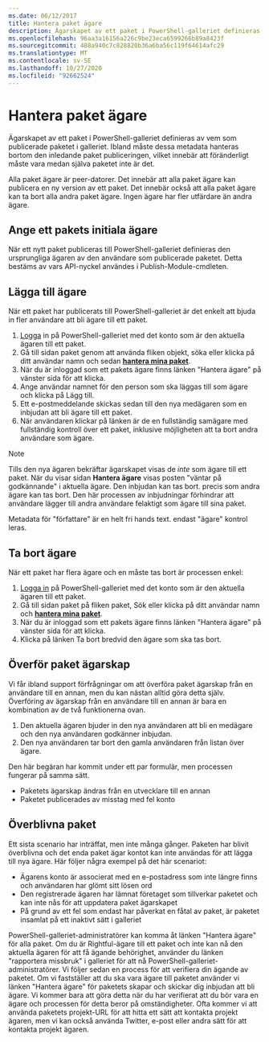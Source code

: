 ```yaml
---
ms.date: 06/12/2017
title: Hantera paket ägare
description: Ägarskapet av ett paket i PowerShell-galleriet definieras av vem som publicerade paketet i galleriet.
ms.openlocfilehash: 96aa3a16156a226c9be23eca6599266b89a8423f
ms.sourcegitcommit: 488a940c7c828820b36a6ba56c119f64614afc29
ms.translationtype: MT
ms.contentlocale: sv-SE
ms.lasthandoff: 10/27/2020
ms.locfileid: "92662524"
---
```

# <a name="managing-package-owners"></a>Hantera paket ägare

Ägarskapet av ett paket i PowerShell-galleriet definieras av vem som publicerade paketet i galleriet. Ibland måste dessa metadata hanteras bortom den inledande paket publiceringen, vilket innebär att föränderligt måste vara medan själva paketet inte är det.

Alla paket ägare är peer-datorer. Det innebär att alla paket ägare kan publicera en ny version av ett paket.
Det innebär också att alla paket ägare kan ta bort alla andra paket ägare. Ingen ägare har fler utfärdare än andra ägare.

## <a name="setting-a-packages-initial-owner"></a>Ange ett pakets initiala ägare

När ett nytt paket publiceras till PowerShell-galleriet definieras den ursprungliga ägaren av den användare som publicerade paketet. Detta bestäms av vars API-nyckel användes i Publish-Module-cmdleten.

## <a name="adding-owners"></a>Lägga till ägare

När ett paket har publicerats till PowerShell-galleriet är det enkelt att bjuda in fler användare att bli ägare till ett paket.

1. [Logga](https://powershellgallery.com/users/account/LogOn) in på PowerShell-galleriet med det konto som är den aktuella ägaren till ett paket.
1. Gå till sidan paket genom att använda fliken objekt, söka eller klicka på ditt användar namn och sedan [**hantera mina paket**](https://www.powershellgallery.com/account/Packages).
1. När du är inloggad som ett pakets ägare finns länken "Hantera ägare" på vänster sida för att klicka.
1. Ange användar namnet för den person som ska läggas till som ägare och klicka på Lägg till.
1. Ett e-postmeddelande skickas sedan till den nya medägaren som en inbjudan att bli ägare till ett paket.
1. När användaren klickar på länken är de en fullständig samägare med fullständig kontroll över ett paket, inklusive möjligheten att ta bort andra användare som ägare.

> [!NOTE]
> Tills den nya ägaren bekräftar ägarskapet visas de *inte* som ägare till ett paket. När du visar sidan **Hantera ägare** visas posten "väntar på godkännande" i aktuella ägare.
> Den inbjudan kan tas bort. precis som andra ägare kan tas bort. Den här processen av inbjudningar förhindrar att användare lägger till andra användare felaktigt som ägare till sina paket.

Metadata för "författare" är en helt fri hands text. endast "ägare" kontrol leras.

## <a name="removing-owners"></a>Ta bort ägare

När ett paket har flera ägare och en måste tas bort är processen enkel:

1. [Logga in](https://powershellgallery.com/users/account/LogOn) på PowerShell-galleriet med det konto som är den aktuella ägaren till ett paket.
1. Gå till sidan paket på fliken paket, Sök eller klicka på ditt användar namn och [**hantera mina paket**](https://www.powershellgallery.com/account/Packages).
1. När du är inloggad som ett pakets ägare finns länken "Hantera ägare" på vänster sida för att klicka.
1. Klicka på länken Ta bort bredvid den ägare som ska tas bort.

## <a name="transferring-package-ownership"></a>Överför paket ägarskap

Vi får ibland support förfrågningar om att överföra paket ägarskap från en användare till en annan, men du kan nästan alltid göra detta själv. Överföring av ägarskap från en användare till en annan är bara en kombination av de två funktionerna ovan.

1. Den aktuella ägaren bjuder in den nya användaren att bli en medägare och den nya användaren godkänner inbjudan.
1. Den nya användaren tar bort den gamla användaren från listan över ägare.

Den här begäran har kommit under ett par formulär, men processen fungerar på samma sätt.

- Paketets ägarskap ändras från en utvecklare till en annan
- Paketet publicerades av misstag med fel konto

## <a name="orphaned-packages"></a>Överblivna paket

Ett sista scenario har inträffat, men inte många gånger. Paketen har blivit överblivna och det enda paket ägar kontot kan inte användas för att lägga till nya ägare. Här följer några exempel på det här scenariot:

- Ägarens konto är associerat med en e-postadress som inte längre finns och användaren har glömt sitt lösen ord
- Den registrerade ägaren har lämnat företaget som tillverkar paketet och kan inte nås för att uppdatera paket ägarskapet
- På grund av ett fel som endast har påverkat en fåtal av paket, är paketet insamlat på ett inaktivt sätt i galleriet

PowerShell-galleriet-administratörer kan komma åt länken "Hantera ägare" för alla paket. Om du är Rightful-ägare till ett paket och inte kan nå den aktuella ägaren för att få ägande behörighet, använder du länken "rapportera missbruk" i galleriet för att nå PowerShell-galleriet-administratörer. Vi följer sedan en process för att verifiera din ägande av paketet. Om vi fastställer att du ska vara ägare till paketet använder vi länken "Hantera ägare" för paketets skapar och skickar dig inbjudan att bli ägare. Vi kommer bara att göra detta när du har verifierat att du bör vara en ägare och processen för detta beror på omständigheter. Ofta kommer vi att använda paketets projekt-URL för att hitta ett sätt att kontakta projekt ägaren, men vi kan också använda Twitter, e-post eller andra sätt för att kontakta projekt ägaren.

